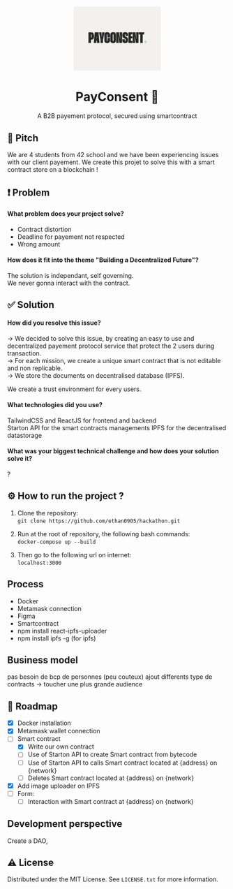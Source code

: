 <div align="center">

  <img src="readme/payconsent.png" alt="logo" width="200" height="auto" />
  <h1>PayConsent 🤝</h1>
  <p>A B2B payement protocol, secured using smartcontract</p>

</div>

## 🤏 Pitch
We are 4 students from 42 school and we have been experiencing issues with our client payement. We create this projet to solve this with a smart contract store on a blockchain !

## ❗ Problem
#### What problem does your project solve? 
- Contract distortion
- Deadline for payement not respected
- Wrong amount
  
#### How does it fit into the theme "Building a Decentralized Future"?  
The solution is independant, self governing.  
We never gonna interact with the contract.

  
## ✅ Solution
#### How did you resolve this issue?  
→ We decided to solve this issue, by creating an easy to use and decentralized payement protocol service that protect the 2 users during transaction.  
→ For each mission, we create a unique smart contract that is not editable and non replicable.  
→ We store the documents on decentralised database (IPFS).
  
We create a trust environment for every users.  
  
#### What technologies did you use?  
TailwindCSS and ReactJS for frontend and backend  
Starton API for the smart contracts managements
IPFS for the decentralised datastorage  
  
#### What was your biggest technical challenge and how does your solution solve it?
?

## ⚙️ How to run the project ? 
  
1. Clone the repository:  
`git clone https://github.com/ethan0905/hackathon.git`
 
2. Run at the root of repository, the following bash commands:  
`docker-compose up --build`
    
3. Then go to the following url on internet:  
`localhost:3000`  
  
## Process

 - Docker
 - Metamask connection
 - Figma
 - Smartcontract
 - npm install react-ipfs-uploader
 - npm install ipfs -g (for ipfs)

## Business model

pas besoin de bcp de personnes (peu couteux)
ajout differents type de contracts -> toucher une plus grande audience 

## 🧭 Roadmap

- [x] Docker installation
- [x] Metamask wallet connection
- [ ] Smart contract
    - [x] Write our own contract
    - [ ] Use of Starton API to create Smart contract from bytecode
    - [ ] Use of Starton API to calls Smart contract located at {address} on {network}
    - [ ] Deletes Smart contract located at {address} on {network}
- [x] Add image uploader on IPFS
- [ ] Form:
    - [ ] Interaction with Smart contract at {address} on {network}

## Development perspective
Create a DAO, 

## ⚠️ License
Distributed under the MIT License. See `LICENSE.txt` for more information.  
